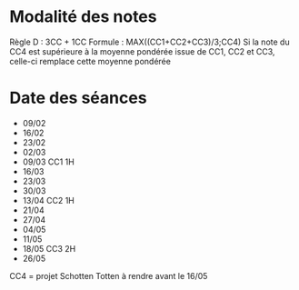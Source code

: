 # Modalité des notes

Règle D : 3CC + 1CC
Formule : MAX((CC1+CC2+CC3)/3;CC4)
Si la note du CC4 est supérieure à la moyenne pondérée issue de CC1, CC2 et CC3, celle-ci remplace cette moyenne pondérée

# Date des séances 

* 09/02
* 16/02
* 23/02
* 02/03
* 09/03 CC1 1H
* 16/03
* 23/03
* 30/03
* 13/04 CC2 1H
* 21/04
* 27/04
* 04/05
* 11/05
* 18/05 CC3 2H
* 26/05 

CC4 = projet Schotten Totten à rendre avant le 16/05
